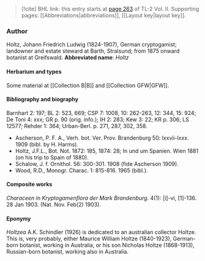 > [!cite] BHL link: this entry starts at [page 263](https://www.biodiversitylibrary.org/page/33068505) of TL-2 Vol. II.
> Supporting pages: [[Abbreviations|abbreviations]], [[Layout key|layout key]].

### Author

Holtz, Johann Friedrich Ludwig (1824-1907), German cryptogamist; landowner and estate steward at Barth, Stralsund; from 1875 onward botanist at Greifswald. 
**Abbreviated name**: *Holtz*

#### Herbarium and types

Some material at [[Collection B|B]] and [[Collection GFW|GFW]].

#### Bibliography and biography

Barnhart 2: 197; BL 2: 523, 669; CSP 7: 1008, 10: 262-263, 12: 344, 15: 924; De Toni 4: xxx; GR p. 90 (orig. info.); IH 2: 283; Kew 3: 22; KR p. 306; LS 12577; Rehder 1: 364; Urban-Berl. p. 271, 287, 302, 358.
- Ascherson, P. F. A., Verh. bot. Ver. Prov. Brandenburg 50: lxxvii-lxxx. 1909 (bibl. by H. Harms).
- Holtz, J.F.L., Bot. Not. 1872: 185, 1874: 28; In und um Spanien. Wien 1881 (on his trip to Spain of 1880).
- Schalow, J. f. Ornithol. 56: 300-301. 1908 (fide Ascherson 1909).
- Wood, R.D., Monogr. Charac. 1: 815-816. 1965 (bibl.).

#### Composite works

*Characeen* in *Kryptogamenflora der Mark Brandenburg*. 4(1): \[i\]-vi, \[1\]-136. 28 Jan 1903. (Nat. Nov. Feb(2) 1903).

#### Eponymy

*Holtzea* A.K. Schindler (1926) is dedicated to an australian collector Holtze. This is, very probably, either Maurice William Holtze (1840-1923), German-born botanist, working in Australia, or his son Nicholas Holtze (1868-1913), Russian-born botanist, working also in Australia.

